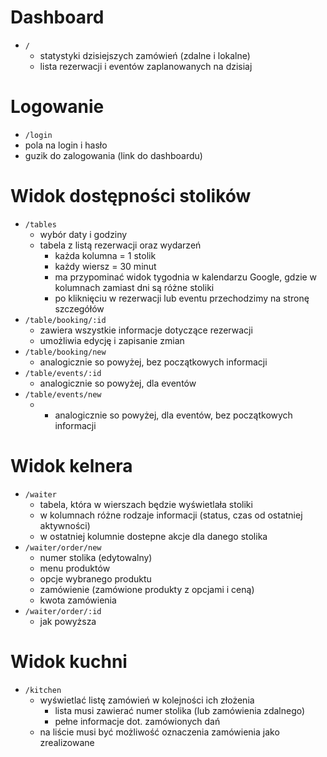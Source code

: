 # Dashboard

- `/`
  - statystyki dzisiejszych zamówień (zdalne i lokalne)
  - lista rezerwacji i eventów zaplanowanych na dzisiaj

# Logowanie

 - `/login`
  - pola na login i hasło
  - guzik do zalogowania (link do dashboardu)

# Widok dostępności stolików

- `/tables`
  - wybór daty i godziny
  - tabela z listą rezerwacji oraz wydarzeń
    - każda kolumna = 1 stolik
    - każdy wiersz = 30 minut
    - ma przypominać widok tygodnia w kalendarzu Google, gdzie w kolumnach zamiast dni są różne stoliki
    - po kliknięciu w rezerwacji lub eventu przechodzimy na stronę szczegółów
- `/table/booking/:id`
  - zawiera wszystkie informacje dotyczące rezerwacji
  - umożliwia edycję i zapisanie zmian
- `/table/booking/new`
  - analogicznie so powyżej, bez początkowych informacji
- `/table/events/:id`
  - analogicznie so powyżej, dla eventów
- `/table/events/new`
   - - analogicznie so powyżej, dla eventów, bez początkowych informacji

# Widok kelnera

- `/waiter`
  - tabela, która w wierszach będzie wyświetlała stoliki
  - w kolumnach różne rodzaje informacji (status, czas od ostatniej aktywności)
  - w ostatniej kolumnie dostepne akcje dla danego stolika
- `/waiter/order/new`
  - numer stolika (edytowalny)
  - menu produktów
  - opcje wybranego produktu
  - zamówienie (zamówione produkty z opcjami i ceną)
  - kwota zamówienia
- `/waiter/order/:id`
  - jak powyższa

# Widok kuchni

- `/kitchen`
  - wyświetlać listę zamówień w kolejności ich złożenia
    - lista musi zawierać numer stolika (lub zamówienia zdalnego)
    - pełne informacje dot. zamówionych dań
  - na liście musi być możliwość oznaczenia zamówienia jako zrealizowane
